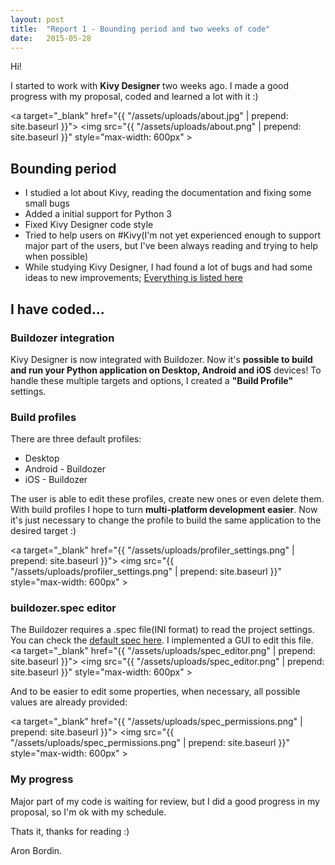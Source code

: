 ```yaml
---
layout: post
title:  "Report 1 - Bounding period and two weeks of code"
date:   2015-05-28
---
```


Hi!

I started to work with **Kivy Designer** two weeks ago. I made a good progress with my proposal, coded and learned a lot with it :)

<a target="_blank" href="{{ "/assets/uploads/about.jpg" | prepend: site.baseurl }}">
	<img src="{{ "/assets/uploads/about.png" | prepend: site.baseurl }}" style="max-width: 600px" >
</a>


## Bounding period

* I studied a lot about Kivy, reading the documentation and fixing some small bugs
* Added a initial support for Python 3
* Fixed Kivy Designer code style
* Tried to help users on #Kivy(I'm not yet experienced enough to support major part of the users, but I've been always reading and trying to help when possible)
* While studying Kivy Designer, I had found a lot of bugs and had some ideas to new improvements; [Everything is listed here](https://github.com/aron-bordin/kivy-designer/issues)


## I have coded...

### Buildozer integration

Kivy Designer is now integrated with Buildozer. Now it's **possible to build and run your Python application on Desktop, Android and iOS** devices! To handle these multiple targets and options, I created a **"Build Profile"** settings.

### Build profiles 

There are three default profiles:

* Desktop
* Android - Buildozer
* iOS - Buildozer 

The user is able to edit these profiles, create new ones or even delete them. With build profiles I hope to turn **multi-platform development easier**. Now it's just necessary to change the profile to build the same application to the desired target :)

<a target="_blank" href="{{ "/assets/uploads/profiler_settings.png" | prepend: site.baseurl }}">
	<img src="{{ "/assets/uploads/profiler_settings.png" | prepend: site.baseurl }}" style="max-width: 600px" >
</a>

### buildozer.spec editor
The Buildozer requires a .spec file(INI format) to read the project settings. You can check the [default spec here](https://raw.githubusercontent.com/kivy/buildozer/master/buildozer/default.spec). 
I implemented a GUI to edit this file.
<a target="_blank" href="{{ "/assets/uploads/spec_editor.png" | prepend: site.baseurl }}">
	<img src="{{ "/assets/uploads/spec_editor.png" | prepend: site.baseurl }}" style="max-width: 600px" >
</a>

And to be easier to edit some properties, when necessary, all possible values are already provided:

<a target="_blank" href="{{ "/assets/uploads/spec_permissions.png" | prepend: site.baseurl }}">
	<img src="{{ "/assets/uploads/spec_permissions.png" | prepend: site.baseurl }}" style="max-width: 600px" >
</a>

### My progress
Major part of my code is waiting for review, but I did a good progress in my proposal, so I'm ok with my schedule.


Thats it, thanks for reading :)

Aron Bordin.